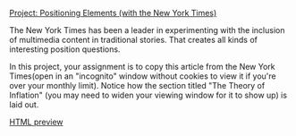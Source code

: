 [Project: Positioning Elements (with the New York Times)](http://www.theodinproject.com/html5-and-css3/positioning-and-floating-elements)

The New York Times has been a leader in experimenting with the inclusion of multimedia content in traditional stories. That creates all kinds of interesting position questions.

In this project, your assignment is to copy this article from the New York Times(open in an "incognito" window without cookies to view it if you're over your monthly limit). Notice how the section titled "The Theory of Inflation" (you may need to widen your viewing window for it to show up) is laid out.

[HTML preview](https://htmlpreview.github.io/?https://github.com/AtActionPark/odin_positioning_and_floating_elements/blob/master/main.html)